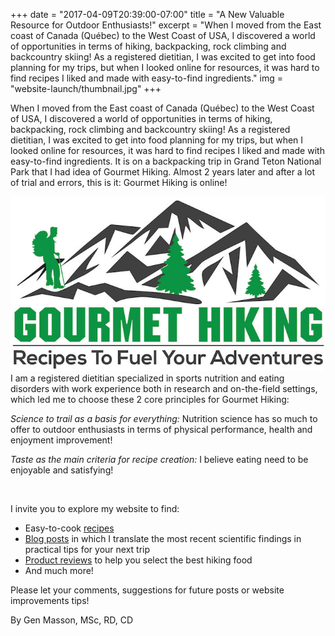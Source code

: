 +++
date = "2017-04-09T20:39:00-07:00"
title = "A New Valuable Resource for Outdoor Enthusiasts!"
excerpt = "When I moved from the East coast of Canada (Québec) to the West Coast of USA, I discovered a world of opportunities in terms of hiking, backpacking, rock climbing and backcountry skiing! As a registered dietitian, I was excited to get into food planning for my trips, but when I looked online for resources, it was hard to find recipes I liked and made with easy-to-find ingredients."
img = "website-launch/thumbnail.jpg"
+++

When I moved from the East coast of Canada (Québec) to the West Coast of USA, I discovered a world of opportunities in terms of hiking, backpacking, rock climbing and backcountry skiing! As a registered dietitian, I was excited to get into food planning for my trips, but when I looked online for resources, it was hard to find recipes I liked and made with easy-to-find ingredients. It is on a backpacking trip in Grand Teton National Park that I had idea of Gourmet Hiking. Almost 2 years later and after a lot of trial and errors, this is it: Gourmet Hiking is online!

<img src="/img/posts/website-launch/logo.jpg" class="recipe-right" /><br>
I am a registered dietitian specialized in sports nutrition and eating disorders with work experience both in research and on-the-field settings, which led me to choose these 2 core principles for Gourmet Hiking:

*Science to trail as a basis for everything:* Nutrition science has so much to offer to outdoor enthusiasts in terms of physical performance, health and enjoyment improvement!

*Taste as the main criteria for recipe creation:* I believe eating need to be enjoyable and satisfying!

<br>

I invite you to explore my website to find:

- Easy-to-cook [recipes](/recipes)
- [Blog posts](/blog-post) in which I translate the most recent scientific findings in practical tips for your next trip 
- [Product reviews](/product-reviews) to help you select the best hiking food
- And much more!

Please let your comments, suggestions for future posts or website improvements tips!

By Gen Masson, MSc, RD, CD
